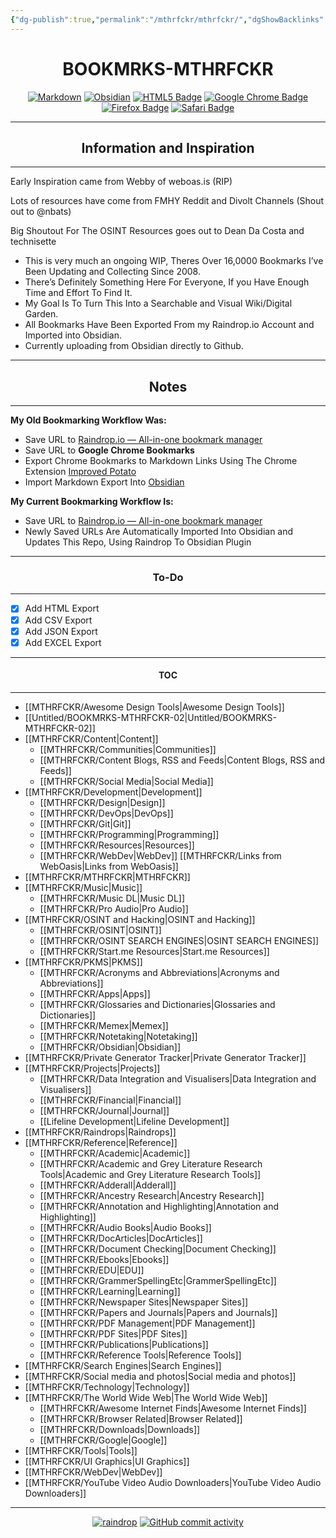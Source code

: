```yaml
---
{"dg-publish":true,"permalink":"/mthrfckr/mthrfckr/","dgShowBacklinks":true,"dgShowLocalGraph":true}
---
```


<h1 align="center">BOOKMRKS-MTHRFCKR</h1>

<div align="center">

  <a href="">![Markdown](https://img.shields.io/badge/markdown-%23000000.svg?style=for-the-badge&logo=markdown&logoColor=white)</a> <a href="">![Obsidian](https://img.shields.io/badge/Obsidian-%23483699.svg?style=for-the-badge&logo=obsidian&logoColor=white)</a> <a href="">![HTML5 Badge](https://img.shields.io/badge/HTML5-E34F26?logo=html5&logoColor=fff&style=for-the-badge)</a> <a href="">![Google Chrome Badge](https://img.shields.io/badge/Google%20Chrome-4285F4?logo=googlechrome&logoColor=fff&style=for-the-badge)</a> <a href="">![Firefox Badge](https://img.shields.io/badge/Firefox-FF7139?logo=firefox&logoColor=fff&style=for-the-badge)</a> <a href="">![Safari Badge](https://img.shields.io/badge/Safari-000?logo=safari&logoColor=fff&style=for-the-badge)</a>


</div>

---

<h2 align="center">Information and Inspiration</h2>

---


Early Inspiration came from Webby of weboas.is (RIP)

Lots of resources have come from FMHY Reddit and Divolt Channels (Shout out to @nbats)

Big Shoutout For The OSINT Resources goes out to Dean Da Costa and technisette



- This is very much an ongoing WIP, Theres Over 16,0000 Bookmarks I’ve Been Updating and Collecting Since 2008.
- There’s Definitely Something Here For Everyone, If you Have Enough Time and Effort To Find It.
- My Goal Is To Turn This Into a Searchable and Visual Wiki/Digital Garden.
- All Bookmarks Have Been Exported From my Raindrop.io Account and Imported into Obsidian.
- Currently uploading from Obsidian directly to Github.


---
<h2 align="center">Notes</h2>

---

**My Old Bookmarking Workflow Was:**

- Save URL to [Raindrop.io — All-in-one bookmark manager](https://raindrop.io/)
- Save URL to **Google Chrome Bookmarks**
- Export Chrome Bookmarks to Markdown Links Using The Chrome Extension [Improved Potato](https://chrome.google.com/webstore/detail/improved-potato/kjnippnbinaiaophckfmlbicclieefpf)
- Import Markdown Export Into [Obsidian](https://obsidian.md/)

**My Current Bookmarking Workflow Is:**

- Save URL to [Raindrop.io — All-in-one bookmark manager](https://raindrop.io/)
- Newly Saved URLs Are Automatically Imported Into Obsidian and Updates This Repo, Using Raindrop To Obsidian Plugin

---
<h3 align="center">To-Do</h3>

----


- [x] Add HTML Export
- [x] Add CSV Export
- [x] Add JSON Export
- [x] Add EXCEL Export

---

<h4 align="center">TOC</h4>

---


- [[MTHRFCKR/Awesome Design Tools|Awesome Design Tools]]
- [[Untitled/BOOKMRKS-MTHRFCKR-02|Untitled/BOOKMRKS-MTHRFCKR-02]]
- [[MTHRFCKR/Content|Content]]
	- [[MTHRFCKR/Communities|Communities]]
	- [[MTHRFCKR/Content Blogs, RSS and Feeds|Content Blogs, RSS and Feeds]]
	- [[MTHRFCKR/Social Media|Social Media]]
- [[MTHRFCKR/Development|Development]]
	- [[MTHRFCKR/Design|Design]]
	- [[MTHRFCKR/DevOps|DevOps]]
	- [[MTHRFCKR/Git|Git]]
	- [[MTHRFCKR/Programming|Programming]]
	- [[MTHRFCKR/Resources|Resources]]
	- [[MTHRFCKR/WebDev|WebDev]]
[[MTHRFCKR/Links from WebOasis|Links from WebOasis]]
- [[MTHRFCKR/MTHRFCKR|MTHRFCKR]]
- [[MTHRFCKR/Music|Music]]
	- [[MTHRFCKR/Music DL|Music DL]]
	- [[MTHRFCKR/Pro Audio|Pro Audio]]
- [[MTHRFCKR/OSINT and Hacking|OSINT and Hacking]]
	- [[MTHRFCKR/OSINT|OSINT]]
	- [[MTHRFCKR/OSINT SEARCH ENGINES|OSINT SEARCH ENGINES]]
	- [[MTHRFCKR/Start.me Resources|Start.me Resources]]
- [[MTHRFCKR/PKMS|PKMS]]
	- [[MTHRFCKR/Acronyms and Abbreviations|Acronyms and Abbreviations]] 
	- [[MTHRFCKR/Apps|Apps]] 
	- [[MTHRFCKR/Glossaries and Dictionaries|Glossaries and Dictionaries]] 
	- [[MTHRFCKR/Memex|Memex]]
	- [[MTHRFCKR/Notetaking|Notetaking]]
	- [[MTHRFCKR/Obsidian|Obsidian]]
- [[MTHRFCKR/Private Generator Tracker|Private Generator Tracker]]
- [[MTHRFCKR/Projects|Projects]]
	- [[MTHRFCKR/Data Integration and Visualisers|Data Integration and Visualisers]] 
	- [[MTHRFCKR/Financial|Financial]] 
	- [[MTHRFCKR/Journal|Journal]] 
	- [[Lifeline Development|Lifeline Development]]
- [[MTHRFCKR/Raindrops|Raindrops]]
- [[MTHRFCKR/Reference|Reference]]
	- [[MTHRFCKR/Academic|Academic]]
	- [[MTHRFCKR/Academic and Grey Literature Research Tools|Academic and Grey Literature Research Tools]]
	- [[MTHRFCKR/Adderall|Adderall]]
	- [[MTHRFCKR/Ancestry Research|Ancestry Research]]
	- [[MTHRFCKR/Annotation and Highlighting|Annotation and Highlighting]]
	- [[MTHRFCKR/Audio Books|Audio Books]]
	- [[MTHRFCKR/DocArticles|DocArticles]]
	- [[MTHRFCKR/Document Checking|Document Checking]]
	- [[MTHRFCKR/Ebooks|Ebooks]]
	- [[MTHRFCKR/EDU|EDU]]
	- [[MTHRFCKR/GrammerSpellingEtc|GrammerSpellingEtc]]
	- [[MTHRFCKR/Learning|Learning]] 
	- [[MTHRFCKR/Newspaper Sites|Newspaper Sites]]
	- [[MTHRFCKR/Papers and Journals|Papers and Journals]]
	- [[MTHRFCKR/PDF Management|PDF Management]]
	- [[MTHRFCKR/PDF Sites|PDF Sites]] 
	- [[MTHRFCKR/Publications|Publications]]
	- [[MTHRFCKR/Reference Tools|Reference Tools]]
- [[MTHRFCKR/Search Engines|Search Engines]]
- [[MTHRFCKR/Social media and photos|Social media and photos]]
- [[MTHRFCKR/Technology|Technology]]
- [[MTHRFCKR/The World Wide Web|The World Wide Web]]
	- [[MTHRFCKR/Awesome Internet Finds|Awesome Internet Finds]]
	- [[MTHRFCKR/Browser Related|Browser Related]]
	- [[MTHRFCKR/Downloads|Downloads]]
	- [[MTHRFCKR/Google|Google]]
- [[MTHRFCKR/Tools|Tools]]
- [[MTHRFCKR/UI Graphics|UI Graphics]]
- [[MTHRFCKR/WebDev|WebDev]]
- [[MTHRFCKR/YouTube Video  Audio Downloaders|YouTube Video  Audio Downloaders]]

---

<div align="center">

  <a href="">![raindrop](https://img.shields.io/badge/Raindrop.io-whoisdsmith-blue)</a> <a href="">![GitHub commit activity](https://img.shields.io/github/commit-activity/w/whoisdsmith/BOOKMRKS-MTHRFCKR)</a>


</div>